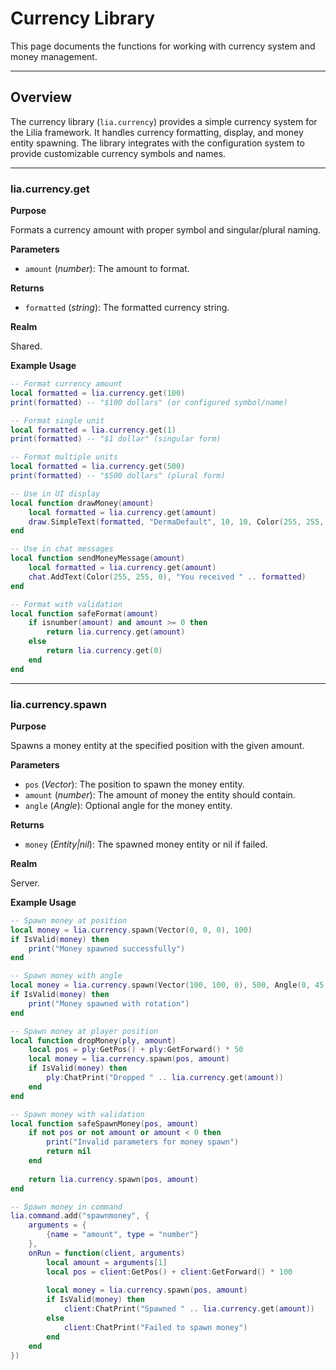 # Currency Library

This page documents the functions for working with currency system and money management.

---

## Overview

The currency library (`lia.currency`) provides a simple currency system for the Lilia framework. It handles currency formatting, display, and money entity spawning. The library integrates with the configuration system to provide customizable currency symbols and names.

---

### lia.currency.get

**Purpose**

Formats a currency amount with proper symbol and singular/plural naming.

**Parameters**

* `amount` (*number*): The amount to format.

**Returns**

* `formatted` (*string*): The formatted currency string.

**Realm**

Shared.

**Example Usage**

```lua
-- Format currency amount
local formatted = lia.currency.get(100)
print(formatted) -- "$100 dollars" (or configured symbol/name)

-- Format single unit
local formatted = lia.currency.get(1)
print(formatted) -- "$1 dollar" (singular form)

-- Format multiple units
local formatted = lia.currency.get(500)
print(formatted) -- "$500 dollars" (plural form)

-- Use in UI display
local function drawMoney(amount)
    local formatted = lia.currency.get(amount)
    draw.SimpleText(formatted, "DermaDefault", 10, 10, Color(255, 255, 255))
end

-- Use in chat messages
local function sendMoneyMessage(amount)
    local formatted = lia.currency.get(amount)
    chat.AddText(Color(255, 255, 0), "You received " .. formatted)
end

-- Format with validation
local function safeFormat(amount)
    if isnumber(amount) and amount >= 0 then
        return lia.currency.get(amount)
    else
        return lia.currency.get(0)
    end
end
```

---

### lia.currency.spawn

**Purpose**

Spawns a money entity at the specified position with the given amount.

**Parameters**

* `pos` (*Vector*): The position to spawn the money entity.
* `amount` (*number*): The amount of money the entity should contain.
* `angle` (*Angle*): Optional angle for the money entity.

**Returns**

* `money` (*Entity|nil*): The spawned money entity or nil if failed.

**Realm**

Server.

**Example Usage**

```lua
-- Spawn money at position
local money = lia.currency.spawn(Vector(0, 0, 0), 100)
if IsValid(money) then
    print("Money spawned successfully")
end

-- Spawn money with angle
local money = lia.currency.spawn(Vector(100, 100, 0), 500, Angle(0, 45, 0))
if IsValid(money) then
    print("Money spawned with rotation")
end

-- Spawn money at player position
local function dropMoney(ply, amount)
    local pos = ply:GetPos() + ply:GetForward() * 50
    local money = lia.currency.spawn(pos, amount)
    if IsValid(money) then
        ply:ChatPrint("Dropped " .. lia.currency.get(amount))
    end
end

-- Spawn money with validation
local function safeSpawnMoney(pos, amount)
    if not pos or not amount or amount < 0 then
        print("Invalid parameters for money spawn")
        return nil
    end
    
    return lia.currency.spawn(pos, amount)
end

-- Spawn money in command
lia.command.add("spawnmoney", {
    arguments = {
        {name = "amount", type = "number"}
    },
    onRun = function(client, arguments)
        local amount = arguments[1]
        local pos = client:GetPos() + client:GetForward() * 100
        
        local money = lia.currency.spawn(pos, amount)
        if IsValid(money) then
            client:ChatPrint("Spawned " .. lia.currency.get(amount))
        else
            client:ChatPrint("Failed to spawn money")
        end
    end
})
```